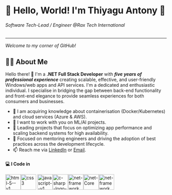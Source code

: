 # 🌟 Hello, World! I'm Thiyagu Antony 🌟
###### Software Tech-Lead / Engineer @Rax Tech International
---
*Welcome to my corner of GitHub!*

## 👨‍💻 About Me 
Hello there! 👋 I'm a **.NET Full Stack Developer** with ***five years of professional experience*** creating scalable, effective, and user-friendly Windows/web apps and API services. I'm a dedicated and enthusiastic individual. I specialise in bridging the gap between back-end functionality and front-end elegance to provide seamless experiences for both consumers and businesses.

- 🌱 I am acquiring knowledge about containerisation (Docker/Kubernetes) and cloud services (Azure & AWS).
- 👯 I want to work with you on ML/AI projects.
- 🔭 Leading projects that focus on optimizing app performance and scaling backend systems for high availability.
- 💼 Focused on mentoring engineers and driving the adoption of best practices across the development lifecycle.
- 📫 Reach me via [LinkedIn](https://www.linkedin.com/in/thiyagu-antony/) or [Email](antonythiyagu29@gmail.com).

#### 💻 I Code in
<img width="48" height="48" src="https://img.icons8.com/color/48/html-5--v1.png" alt="html-5--v1"/><img width="48" height="48" src="https://img.icons8.com/fluency/48/css3.png" alt="css3"/> <img width="48" height="48" src="https://static.vecteezy.com/system/resources/previews/027/127/463/non_2x/javascript-logo-javascript-icon-transparent-free-png.png" alt="javascript--v1"/><img width="48" height="48" src="https://icons-for-free.com/iff/png/256/csharp+plain-1324760527445397616.png" alt="c-sharp-logo-2"/><img width="48" height="48" src="https://logos-world.net/wp-content/uploads/2022/01/NET-Framework-Symbol.png" alt="net-framework"/><img width="48" height="48" src="https://img.icons8.com/fluency/48/net-framework.png" alt="net-Core"/><img width="48" height="48" src="https://aspfree.com/wp-content/uploads/2023/01/ASP.NET-MVC.jpg" alt="net-framework"/>
